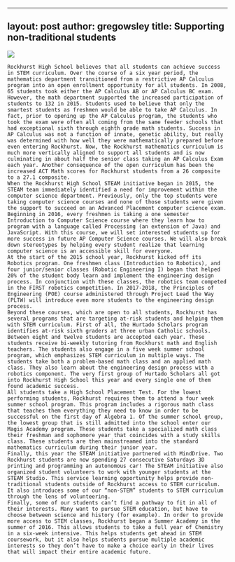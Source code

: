 
---
layout: post
author: gregowsley
title: Supporting non-traditional students
---

<div class="flex-wrapper">
  <img src="{{ site.baseurl }}{{ site.baseurl }}/img/Indicator 1.1.png">
</div>

	Rockhurst High School believes that all students can achieve success in STEM curriculum. Over the course of a six year period, the mathematics department transitioned from a restrictive AP Calculus program into an open enrollment opportunity for all students. In 2008, 65 students took either the AP Calculus AB or AP Calculus BC exam. However, the math department supported the increased participation of students to 132 in 2015. Students used to believe that only the smartest students as freshmen would be able to take AP Calculus. In fact, prior to opening up the AP Calculus program, the students who took the exam were often all coming from the same feeder schools that had exceptional sixth through eighth grade math students. Success in AP Calculus was not a function of innate, genetic ability, but really was determined with how well they were mathematically prepared before even entering Rockhurst. Now, the Rockhurst mathematics curriculum is much more vertically aligned to support all students and is now culminating in about half the senior class taking an AP Calculus Exam each year. Another consequence of the open curriculum has been the increased ACT Math scores for Rockhurst students from a 26 composite to a 27.1 composite. 
	When the Rockhurst High School STEAM initiative began in 2015, the STEAM team immediately identified a need for improvement within the computer science department. Previously, only the top students were taking computer science courses and none of those students were given the support to succeed on an Advanced Placement computer science exam. Beginning in 2016, every freshmen is taking a one semester Introduction to Computer Science course where they learn how to program with a language called Processing (an extension of Java) and JavaScript. With this course, we will set interested students up for more success in future AP Computer Science courses. We will also break down stereotypes by helping every student realize that learning computer science is an accessible skill for everyone.
	At the start of the 2015 school year, Rockhurst kicked off its Robotics program. One freshmen class (Introduction to Robotics), and four junior/senior classes (Robotic Engineering I) began that helped 20% of the student body learn and implement the engineering design process. In conjunction with these classes, the robotics team competed in the FIRST robotics competition. In 2017-2018, the Principles of Engineering (POE) course administered through Project Lead the Way (PLTW) will introduce even more students to the engineering design process.
	Beyond these courses, which are open to all students, Rockhurst has several programs that are targeting at-risk students and helping them with STEM curriculum. First of all, the Hurtado Scholars program identifies at-risk sixth graders at three urban Catholic schools. Between eight and twelve students are accepted each year. These students receive bi-weekly tutoring from Rockhurst math and English teachers. The students also engage in a five week summer school program, which emphasizes STEM curriculum in multiple ways. The students take both a problem-based math class and an applied math class. They also learn about the engineering design process with a robotics component. The very first group of Hurtado Scholars all got into Rockhurst High School this year and every single one of them found academic success.
	All students take a High School Placement Test. For the lowest performing students, Rockhurst requires them to attend a four week summer school program. This program includes a rigorous math class that teaches them everything they need to know in order to be successful on the first day of Algebra 1. Of the summer school group, the lowest group that is still admitted into the school enter our Magis Academy program. These students take a specialized math class their freshman and sophomore year that coincides with a study skills class. These students are then mainstreamed into the standard mathematics curriculum during their junior year. 
	Finally, this year the STEAM initiative partnered with MindDrive. Two Rockhurst students are now spending 27 consecutive Saturdays 3D printing and programming an autonomous car! The STEAM initiative also organized student volunteers to work with younger students at the STEAM Studio. This service learning opportunity helps provide non-traditional students outside of Rockhurst access to STEM curriculum. It also introduces some of our “non-STEM” students to STEM curriculum through the lens of volunteering.
	Finally, some of our students can’t find a pathway to fit in all of their interests. Many want to pursue STEM education, but have to choose between science and history (for example). In order to provide more access to STEM classes, Rockhurst began a Summer Academy in the summer of 2016. This allows students to take a full year of Chemistry in a six-week intensive. This helps students get ahead in STEM coursework, but it also helps students pursue multiple academic interests so they don’t have to make a choice early in their lives that will impact their entire academic future. 
